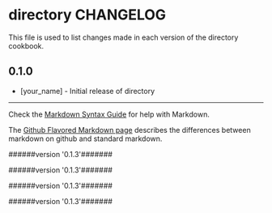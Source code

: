 # directory CHANGELOG

This file is used to list changes made in each version of the directory cookbook.

## 0.1.0
- [your_name] - Initial release of directory

- - -
Check the [Markdown Syntax Guide](http://daringfireball.net/projects/markdown/syntax) for help with Markdown.

The [Github Flavored Markdown page](http://github.github.com/github-flavored-markdown/) describes the differences between markdown on github and standard markdown.

######version  '0.1.3'#######





######version  '0.1.3'#######





######version  '0.1.3'#######





######version  '0.1.3'#######




